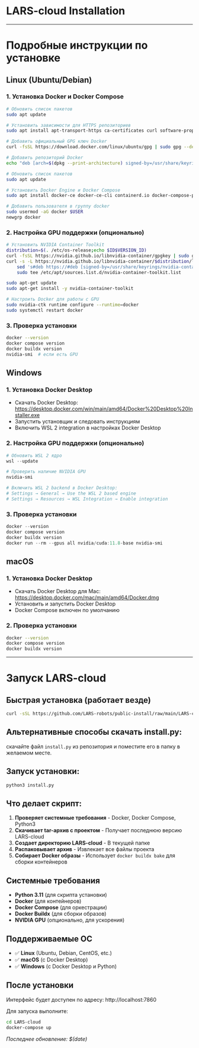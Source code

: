 # LARS-cloud Installation

---

# Подробные инструкции по установке

## Linux (Ubuntu/Debian)

### 1. Установка Docker и Docker Compose

```bash
# Обновить список пакетов
sudo apt update

# Установить зависимости для HTTPS репозиториев
sudo apt install apt-transport-https ca-certificates curl software-properties-common

# Добавить официальный GPG ключ Docker
curl -fsSL https://download.docker.com/linux/ubuntu/gpg | sudo gpg --dearmor -o /usr/share/keyrings/docker-archive-keyring.gpg

# Добавить репозиторий Docker
echo "deb [arch=$(dpkg --print-architecture) signed-by=/usr/share/keyrings/docker-archive-keyring.gpg] https://download.docker.com/linux/ubuntu $(lsb_release -cs) stable" | sudo tee /etc/apt/sources.list.d/docker.list > /dev/null

# Обновить список пакетов
sudo apt update

# Установить Docker Engine и Docker Compose
sudo apt install docker-ce docker-ce-cli containerd.io docker-compose-plugin

# Добавить пользователя в группу docker
sudo usermod -aG docker $USER
newgrp docker
```

### 2. Настройка GPU поддержки (опционально)

```bash
# Установить NVIDIA Container Toolkit
distribution=$(. /etc/os-release;echo $ID$VERSION_ID)
curl -fsSL https://nvidia.github.io/libnvidia-container/gpgkey | sudo gpg --dearmor -o /usr/share/keyrings/nvidia-container-toolkit-keyring.gpg
curl -s -L https://nvidia.github.io/libnvidia-container/$distribution/libnvidia-container.list | \
    sed 's#deb https://#deb [signed-by=/usr/share/keyrings/nvidia-container-toolkit-keyring.gpg] https://#g' | \
    sudo tee /etc/apt/sources.list.d/nvidia-container-toolkit.list

sudo apt-get update
sudo apt-get install -y nvidia-container-toolkit

# Настроить Docker для работы с GPU
sudo nvidia-ctk runtime configure --runtime=docker
sudo systemctl restart docker
```

### 3. Проверка установки

```bash
docker --version
docker compose version
docker buildx version
nvidia-smi  # если есть GPU
```

## Windows

### 1. Установка Docker Desktop

- Скачать Docker Desktop: https://desktop.docker.com/win/main/amd64/Docker%20Desktop%20Installer.exe
- Запустить установщик и следовать инструкциям
- Включить WSL 2 integration в настройках Docker Desktop

### 2. Настройка GPU поддержки (опционально)

```powershell
# Обновить WSL 2 ядро
wsl --update

# Проверить наличие NVIDIA GPU
nvidia-smi

# Включить WSL 2 backend в Docker Desktop:
# Settings → General → Use the WSL 2 based engine
# Settings → Resources → WSL Integration → Enable integration
```

### 3. Проверка установки

```powershell
docker --version
docker compose version
docker buildx version
docker run --rm --gpus all nvidia/cuda:11.8-base nvidia-smi
```

## macOS

### 1. Установка Docker Desktop

- Скачать Docker Desktop для Mac: https://desktop.docker.com/mac/main/amd64/Docker.dmg
- Установить и запустить Docker Desktop
- Docker Compose включен по умолчанию

### 2. Проверка установки

```bash
docker --version
docker compose version
docker buildx version
```

---

# Запуск LARS-cloud

## Быстрая установка (работает везде)

```bash
curl -sSL https://github.com/LARS-robots/public-install/raw/main/LARS-cloud/install.py | python3
```

## Альтернативные способы скачать install.py:

скачайте файл `install.py` из репозитория и поместите его в папку в желаемом месте.

## Запуск установки:
```bash
python3 install.py
```

## Что делает скрипт:

1. **Проверяет системные требования** - Docker, Docker Compose, Python3
2. **Скачивает tar-архив с проектом** - Получает последнюю версию LARS-cloud
3. **Создает директорию LARS-cloud** - В текущей папке
4. **Распаковывает архив** - Извлекает все файлы проекта
5. **Собирает Docker образы** - Использует `docker buildx bake` для сборки контейнеров

## Системные требования

- **Python 3.11** (для скрипта установки)
- **Docker** (для контейнеров) 
- **Docker Compose** (для оркестрации)
- **Docker Buildx** (для сборки образов)
- **NVIDIA GPU** (опционально, для ускорения)

## Поддерживаемые ОС

- ✅ **Linux** (Ubuntu, Debian, CentOS, etc.)
- ✅ **macOS** (с Docker Desktop)
- ✅ **Windows** (с Docker Desktop и Python)

## После установки

Интерфейс будет доступен по адресу: http://localhost:7860

Для запуска выполните:
```bash
cd LARS-cloud
docker-compose up
```

*Последнее обновление: $(date)*
